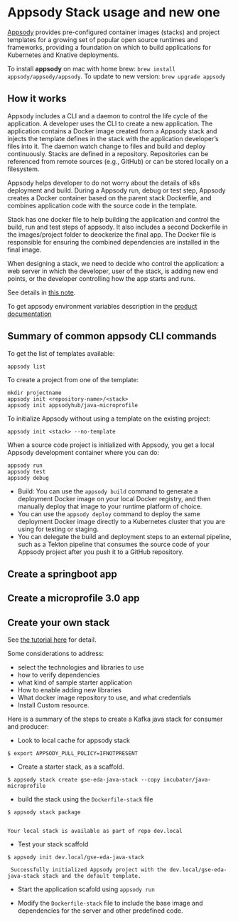 # Appsody Stack usage and new one

[Appsody](https://appsody.dev/) provides pre-configured container images (stacks) and project templates for a growing set of popular open source runtimes and frameworks, providing a foundation on which to build applications for Kubernetes and Knative deployments.

To install **appsody** on mac with home brew:   `brew install appsody/appsody/appsody`. To update to new version: `brew upgrade appsody`

## How it works

Appsody includes a CLI and a daemon to control the life cycle of the application. A developer uses the CLI to create a new application. The application contains a Docker image created from a Appsody stack and injects the template defines in the stack with the application developer’s files into it. The daemon watch change to files and build and deploy continuously.
Stacks are defined in a repository. Repositories can be referenced from remote sources (e.g., GitHub) or can be stored locally on a filesystem.

Appsody helps developer to do not worry about the details of k8s deployment and build. During a Appsody run, debug or test step, Appsody creates a Docker container based on the parent stack Dockerfile, and combines application code with the source code in the template. 

Stack has one docker file to help building the application and control the build, run and test steps of appsody. It also includes a second Dockerfile in the images/project folder to deockerize the final app. The Docker file is responsible for ensuring the combined dependencies are installed in the final image.

When designing a stack, we need to decide who control the application: a web server in which the developer, user of the stack, is adding new end points, or the developer controlling how the app starts and runs.


See details in [this note](https://developer.ibm.com/technologies/containers/tutorials/create-appsody-stack).

To get appsody environment variables description in the [product documentation](https://appsody.dev/docs/stacks/environment-variables)

## Summary of common appsody CLI commands

To get the list of templates available: 

```
appsody list
```

To create a project from one of the template:

```
mkdir projectname
appsody init <repository-name>/<stack>
appsody init appsodyhub/java-microprofile
```

To initialize Appsody without using a template on the existing project:

```
appsody init <stack> --no-template 
```

When a source code project is initialized with Appsody, you get a local Appsody development container where you can do:

```
appsody run 
appsody test 
appsody debug 
```

* Build: You can use the `appsody build` command to generate a deployment Docker image on your local Docker registry, and then manually deploy that image to your runtime platform of choice.
* You can use the `appsody deploy` command to deploy the same deployment Docker image directly to a Kubernetes cluster that you are using for testing or staging.
* You can delegate the build and deployment steps to an external pipeline, such as a Tekton pipeline that consumes the source code of your Appsody project after you push it to a GitHub repository.


## Create a springboot app

## Create a microprofile 3.0 app

## Create your own stack

See [the tutorial here](https://developer.ibm.com/tutorials/create-appsody-stack/) for detail.

Some considerations to address:

* select the technologies and libraries to use
* how to verify dependencies
* what kind of sample starter application
* How to enable adding new libraries
* What docker image repository to use, and what credentials
* Install Custom resource. 

Here is a summary of the steps to create a Kafka java stack for consumer and producer:

* Look to local cache for appsody stack

```shell
$ export APPSODY_PULL_POLICY=IFNOTPRESENT
```

* Create a starter stack, as a scaffold. 

```shell
$ appsody stack create gse-eda-java-stack --copy incubator/java-microprofile
```

* build the stack using the `Dockerfile-stack` file

```shell
$ appsody stack package


Your local stack is available as part of repo dev.local
```

* Test your stack scaffold

```shell
$ appsody init dev.local/gse-eda-java-stack

 Successfully initialized Appsody project with the dev.local/gse-eda-java-stack stack and the default template.
```

* Start the application scafold using `appsody run`

* Modify the `Dockerfile-stack` file to include the base image and dependencies for the server and other predefined code.